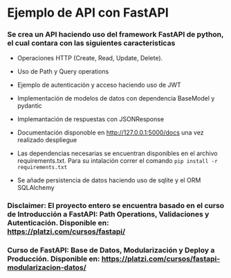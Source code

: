 # Ejemplo de API con FastAPI

### Se crea un API haciendo uso del framework FastAPI de python, el cual contara con las siguientes caracteristicas

* Operaciones HTTP (Create, Read, Update, Delete).

* Uso de Path y Query operations

* Ejemplo de autenticación y acceso haciendo uso de JWT

* Implementación de modelos de datos con dependencia BaseModel y pydantic

* Implemantación de respuestas con JSONResponse

* Documentación disponoble en http://127.0.0.1:5000/docs una vez realizado despliegue

* Las dependencias necesarias se encuentran disponibles en el archivo requirements.txt. Para su intalación correr el comando `pip install -r requirements.txt`

* Se añade persistencia de datos haciendo uso de sqlite y el ORM SQLAlchemy

### Disclaimer: El proyecto entero se encuentra basado en el curso de Introducción a FastAPI: Path Operations, Validaciones y Autenticación. Disponible en: https://platzi.com/cursos/fastapi/

### Curso de FastAPI: Base de Datos, Modularización y Deploy a Producción. Disponible en: https://platzi.com/cursos/fastapi-modularizacion-datos/